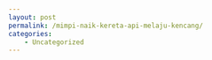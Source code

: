 ```yaml
---
layout: post
permalink: /mimpi-naik-kereta-api-melaju-kencang/
categories:
    - Uncategorized
---
```


